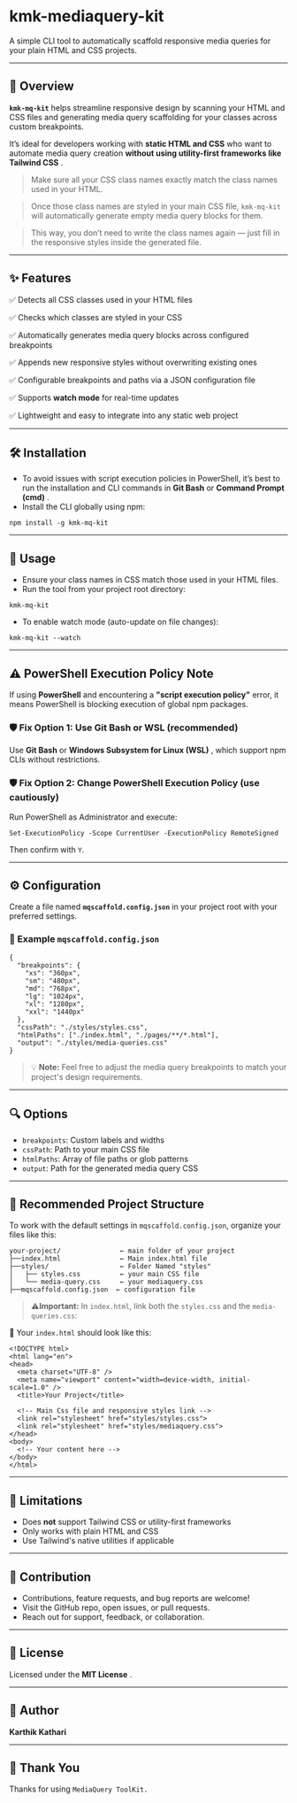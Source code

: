 # kmk-mediaquery-kit

A simple CLI tool to automatically scaffold responsive media queries for your plain HTML and CSS projects.

---

## 🧩 Overview

**`kmk-mq-kit`** helps streamline responsive design by scanning your HTML and CSS files and generating media query scaffolding for your classes across custom breakpoints.

It’s ideal for developers working with **static HTML and CSS** who want to automate media query creation **without using utility-first frameworks like Tailwind CSS** .

> Make sure all your CSS class names exactly match the class names used in your HTML.

> Once those class names are styled in your main CSS file, `kmk-mq-kit` will automatically generate empty media query blocks for them.

> This way, you don’t need to write the class names again — just fill in the responsive styles inside the generated file.

---

## ✨ Features

✅ Detects all CSS classes used in your HTML files

✅ Checks which classes are styled in your CSS

✅ Automatically generates media query blocks across configured breakpoints

✅ Appends new responsive styles without overwriting existing ones

✅ Configurable breakpoints and paths via a JSON configuration file

✅ Supports **watch mode** for real-time updates

✅ Lightweight and easy to integrate into any static web project

---

## 🛠️ Installation

- To avoid issues with script execution policies in PowerShell, it’s best to run the installation and CLI commands in **Git Bash** or **Command Prompt (cmd)** .
- Install the CLI globally using npm:

```
npm install -g kmk-mq-kit
```

---

## 🚀 Usage

- Ensure your class names in CSS match those used in your HTML files.
- Run the tool from your project root directory:

```
kmk-mq-kit
```

- To enable watch mode (auto-update on file changes):

```
kmk-mq-kit --watch
```

---

## ⚠️ PowerShell Execution Policy Note

If using **PowerShell** and encountering a **"script execution policy"** error, it means PowerShell is blocking execution of global npm packages.

### 🛡️ Fix Option 1: Use Git Bash or WSL (recommended)

Use **Git Bash** or **Windows Subsystem for Linux (WSL)** , which support npm CLIs without restrictions.

### 🛡️ Fix Option 2: Change PowerShell Execution Policy (use cautiously)

Run PowerShell as Administrator and execute:

```
Set-ExecutionPolicy -Scope CurrentUser -ExecutionPolicy RemoteSigned
```

Then confirm with `Y`.

---

## ⚙️ Configuration

Create a file named **`mqscaffold.config.json`** in your project root with your preferred settings.

### 📄 Example `mqscaffold.config.json`

```
{
  "breakpoints": {
    "xs": "360px",
    "sm": "480px",
    "md": "768px",
    "lg": "1024px",
    "xl": "1280px",
    "xxl": "1440px"
  },
  "cssPath": "./styles/styles.css",
  "htmlPaths": ["./index.html", "./pages/**/*.html"],
  "output": "./styles/media-queries.css"
}
```

> 💡 **Note:** Feel free to adjust the media query breakpoints to match your project's design requirements.

---

## 🔍 Options

- `breakpoints`: Custom labels and widths
- `cssPath`: Path to your main CSS file
- `htmlPaths`: Array of file paths or glob patterns
- `output`: Path for the generated media query CSS

---

## 📁 Recommended Project Structure

To work with the default settings in `mqscaffold.config.json`, organize your files like this:

```
your-project/               ← main folder of your project
├──index.html               ← Main index.html file
├──styles/                  ← Folder Named "styles"
│   ├── styles.css          ← your main CSS file
│   └── media-query.css     ← your mediaquery.css
├──mqscaffold.config.json  ← configuration file
```

> **⚠️Important:** In `index.html`, link both the `styles.css` and the `media-queries.css`:

🧾 Your `index.html` should look like this:

```
<!DOCTYPE html>
<html lang="en">
<head>
  <meta charset="UTF-8" />
  <meta name="viewport" content="width=device-width, initial-scale=1.0" />
  <title>Your Project</title>

  <!-- Main Css file and responsive styles link -->
  <link rel="stylesheet" href="styles/styles.css">
  <link rel="stylesheet" href="styles/mediaquery.css">
</head>
<body>
  <!-- Your content here -->
</body>
</html>
```

---

## 🚫 Limitations

- Does **not** support Tailwind CSS or utility-first frameworks
- Only works with plain HTML and CSS
- Use Tailwind's native utilities if applicable

---

## 🤝 Contribution

- Contributions, feature requests, and bug reports are welcome!
- Visit the GitHub repo, open issues, or pull requests.
- Reach out for support, feedback, or collaboration.

---

## 📄 License

Licensed under the **MIT License** .

---

## 👤 Author

**Karthik Kathari**

---

## 🙏 Thank You

Thanks for using `MediaQuery ToolKit.`
